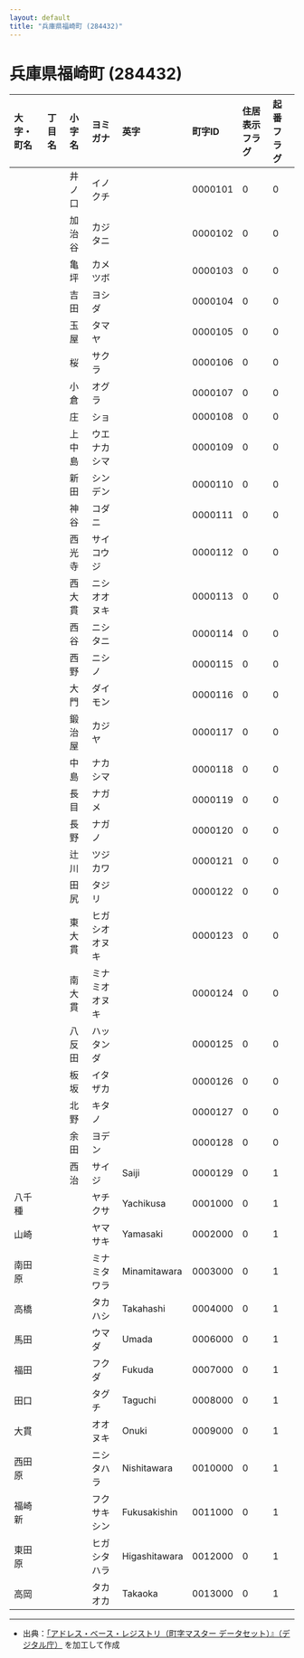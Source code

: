 ```yaml
---
layout: default
title: "兵庫県福崎町 (284432)"
---
```


# 兵庫県福崎町 (284432)

| 大字・町名 | 丁目名 | 小字名 | ヨミガナ | 英字 | 町字ID | 住居表示フラグ | 起番フラグ |
|:---|:---|:---|:---|:---|:---|:---|:---|
|  |  | 井ノ口 | イノクチ |  | 0000101 | 0 | 0 |
|  |  | 加治谷 | カジタニ |  | 0000102 | 0 | 0 |
|  |  | 亀坪 | カメツボ |  | 0000103 | 0 | 0 |
|  |  | 吉田 | ヨシダ |  | 0000104 | 0 | 0 |
|  |  | 玉屋 | タマヤ |  | 0000105 | 0 | 0 |
|  |  | 桜 | サクラ |  | 0000106 | 0 | 0 |
|  |  | 小倉 | オグラ |  | 0000107 | 0 | 0 |
|  |  | 庄 | ショ |  | 0000108 | 0 | 0 |
|  |  | 上中島 | ウエナカシマ |  | 0000109 | 0 | 0 |
|  |  | 新田 | シンデン |  | 0000110 | 0 | 0 |
|  |  | 神谷 | コダニ |  | 0000111 | 0 | 0 |
|  |  | 西光寺 | サイコウジ |  | 0000112 | 0 | 0 |
|  |  | 西大貫 | ニシオオヌキ |  | 0000113 | 0 | 0 |
|  |  | 西谷 | ニシタニ |  | 0000114 | 0 | 0 |
|  |  | 西野 | ニシノ |  | 0000115 | 0 | 0 |
|  |  | 大門 | ダイモン |  | 0000116 | 0 | 0 |
|  |  | 鍛治屋 | カジヤ |  | 0000117 | 0 | 0 |
|  |  | 中島 | ナカシマ |  | 0000118 | 0 | 0 |
|  |  | 長目 | ナガメ |  | 0000119 | 0 | 0 |
|  |  | 長野 | ナガノ |  | 0000120 | 0 | 0 |
|  |  | 辻川 | ツジカワ |  | 0000121 | 0 | 0 |
|  |  | 田尻 | タジリ |  | 0000122 | 0 | 0 |
|  |  | 東大貫 | ヒガシオオヌキ |  | 0000123 | 0 | 0 |
|  |  | 南大貫 | ミナミオオヌキ |  | 0000124 | 0 | 0 |
|  |  | 八反田 | ハッタンダ |  | 0000125 | 0 | 0 |
|  |  | 板坂 | イタザカ |  | 0000126 | 0 | 0 |
|  |  | 北野 | キタノ |  | 0000127 | 0 | 0 |
|  |  | 余田 | ヨデン |  | 0000128 | 0 | 0 |
|  |  | 西治 | サイジ | Saiji | 0000129 | 0 | 1 |
| 八千種 |  |  | ヤチクサ | Yachikusa | 0001000 | 0 | 1 |
| 山崎 |  |  | ヤマサキ | Yamasaki | 0002000 | 0 | 1 |
| 南田原 |  |  | ミナミタワラ | Minamitawara | 0003000 | 0 | 1 |
| 高橋 |  |  | タカハシ | Takahashi | 0004000 | 0 | 1 |
| 馬田 |  |  | ウマダ | Umada | 0006000 | 0 | 1 |
| 福田 |  |  | フクダ | Fukuda | 0007000 | 0 | 1 |
| 田口 |  |  | タグチ | Taguchi | 0008000 | 0 | 1 |
| 大貫 |  |  | オオヌキ | Onuki | 0009000 | 0 | 1 |
| 西田原 |  |  | ニシタハラ | Nishitawara | 0010000 | 0 | 1 |
| 福崎新 |  |  | フクサキシン | Fukusakishin | 0011000 | 0 | 1 |
| 東田原 |  |  | ヒガシタハラ | Higashitawara | 0012000 | 0 | 1 |
| 高岡 |  |  | タカオカ | Takaoka | 0013000 | 0 | 1 |

---

- 出典：[「アドレス・ベース・レジストリ（町字マスター データセット）』（デジタル庁）](https://www.digital.go.jp/policies/base_registry_address/) を加工して作成